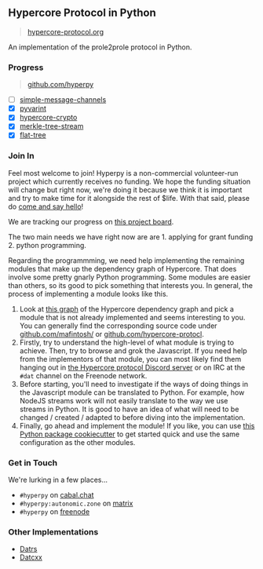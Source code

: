 ## Hypercore Protocol in Python

> [hypercore-protocol.org](https://hypercore-protocol.org)

An implementation of the prole2prole protocol in Python.

### Progress

> [github.com/hyperpy](https://github.com/hyperpy)

- [ ] [simple-message-channels](https://github.com/Hyperpy/simple-message-channels)
- [x] [pyvarint](https://github.com/Hyperpy/pyvarint)
- [x] [hypercore-crypto](https://github.com/Hyperpy/hypercore-crypto)
- [x] [merkle-tree-stream](https://github.com/Hyperpy/merkle-tree-stream)
- [x] [flat-tree](https://github.com/Hyperpy/flat-tree)

### Join In

Feel most welcome to join! Hyperpy is a non-commercial volunteer-run project
which currently receives no funding. We hope the funding situation will change
but right now, we're doing it because we think it is important and try to make
time for it alongside the rest of \$life. With that said, please do [come and
say hello](#get-in-touch)!

We are tracking our progress on [this project board](https://github.com/users/decentral1se/projects/1).

The two main needs we have right now are are 1. applying for grant funding 2.
python programming.

Regarding the programmming, we need help implementing the remaining modules
that make up the dependency graph of Hypercore. That does involve some pretty
gnarly Python programming. Some modules are easier than others, so its good to
pick something that interests you. In general, the process of implementing a
module looks like this.

1. Look at [this graph](https://datcxx.github.io/hypercore.svg) of the
   Hypercore dependency graph and pick a module that is not already implemented
   and seems interesting to you. You can generally find the corresponding
   source code under [github.com/mafintosh/](https://github.com/mafintosh/) or
   [github.com/hypercore-protocl](https://github.com/hypercore-protocol/).
1. Firstly, try to understand the high-level of what module is trying to
   achieve. Then, try to browse and grok the Javascript. If you need help from
   the implementors of that module, you can most likely find them hanging out
   in [the Hypercore protocol Discord
   server](https://discord.com/invite/ga5hxGf) or on IRC at the `#dat` channel
   on the Freenode network.
1. Before starting, you'll need to investigate if the ways of doing things in
   the Javascript module can be translated to Python. For example, how NodeJS
   streams work will not easily translate to the way we use streams in Python.
   It is good to have an idea of what will need to be changed / created /
   adapted to before diving into the implementation.
1. Finally, go ahead and implement the module! If you like, you can use [this
   Python package
   cookiecutter](https://git.autonomic.zone/decentral1se/pypkgtemplate) to get
   started quick and use the same configuration as the other modules.

### Get in Touch

We're lurking in a few places...

- `#hyperpy` on [cabal.chat](https://cabal.chat/)
- `#hyperpy:autonomic.zone` on [matrix](https://riot.im/app/)
- `#hyperpy` on [freenode](https://webchat.freenode.net/)

### Other Implementations

- [Datrs](https://github.com/datrs/)
- [Datcxx](https://datcxx.github.io/)
